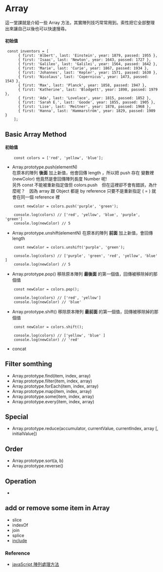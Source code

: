 # Array
這一堂課就是介紹一些 Array 方法，其實陣列技巧常常用到。索性把它全部整理出來讓自己以後也可以快速搜尋。

#### 初始值
```
 const inventors = [
      { first: 'Albert', last: 'Einstein', year: 1879, passed: 1955 },
      { first: 'Isaac', last: 'Newton', year: 1643, passed: 1727 },
      { first: 'Galileo', last: 'Galilei', year: 1564, passed: 1642 },
      { first: 'Marie', last: 'Curie', year: 1867, passed: 1934 },
      { first: 'Johannes', last: 'Kepler', year: 1571, passed: 1630 },
      { first: 'Nicolaus', last: 'Copernicus', year: 1473, passed: 1543 },
      { first: 'Max', last: 'Planck', year: 1858, passed: 1947 },
      { first: 'Katherine', last: 'Blodgett', year: 1898, passed: 1979 },
      { first: 'Ada', last: 'Lovelace', year: 1815, passed: 1852 },
      { first: 'Sarah E.', last: 'Goode', year: 1855, passed: 1905 },
      { first: 'Lise', last: 'Meitner', year: 1878, passed: 1968 },
      { first: 'Hanna', last: 'Hammarström', year: 1829, passed: 1909 }
    ];
```

## Basic Array Method
#### 初始值
```
    const colors = ['red', 'yellow', 'blue'];
```
* Array.prototype.push(elementN)  
在原本的陣列 **後面** 加上新值，他會回傳 length ，所以把 push 存在 變數裡 (newColor) 他竟然是會回傳陣列長度 Number 呢!  
另外 const 不能被重新指定值但 colors.push　但在這裡卻不會有錯誤，為什麼呢？　因為 array 跟 Object 都是 by reference 只要不是重新指定 ( = ) 就會在同一個 reference 裡
```
    const newColor = colors.push('purple', 'green');

    console.log(colors) // ['red', 'yellow', 'blue', 'purple', 'green']
    console.log(newColor) // 5
```
* Array.prototype.unshift(elementN)
在原本的陣列 **前面** 加上新值，會回傳 length
```
    const newColor = colors.unshift('purple', 'green');

    console.log(colors) // ['purple', 'green', 'red', 'yellow', 'blue' ]
    console.log(newColor) // 5
```
* Array.prototype.pop()
移除原本陣列 **最後面** 的第一個值，回傳被移除掉的那個值
```
    const newColor = colors.pop();

    console.log(colors) // ['red', 'yellow']
    console.log(newColor) // 'blue'
```
* Array.prototype.shift()
移除原本陣列 **最前面** 的第一個值，回傳被移除掉的那個值
```
    const newColor = colors.shift();

    console.log(colors) // ['yellow', 'blue' ]
    console.log(newColor) // 'red'
```

* concat


## Filter somthing
* Array.prototype.find(item, index, array)
* Array.prototype.filter(item, index, array)
* Array.prototype.forEach(item, index, array)
* Array.prototype.map(item, index, array)
* Array.prototype.some(item, index, array)
* Array.prototype.every(item, index, array)


## Special
* Array.prototype.reduce(accumulator, currentValue, currentIndex, array [, initialValue])

## Order
* Array.prototype.sort(a, b)
* Array.prototype.reverse()

## Operation
* 

## add or remove some item in Array
* slice
* indexOf
* join
* splice
* [include](https://developer.mozilla.org/en-US/docs/Web/JavaScript/Reference/Global_Objects/Array/includes)



### Reference
* [javaScript 陣列處理方法](https://wcc723.github.io/javascript/2017/06/29/es6-native-array/#Array-prototype-forEach)